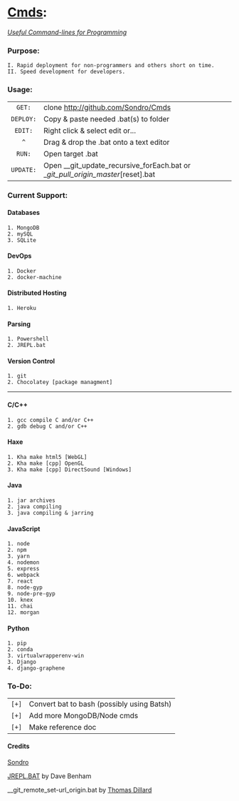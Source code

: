 # [Cmds](https://github.com/Sondro/Cmds): 
[_Useful Command-lines for Programming_](https://github.com/sondro) 

### Purpose:
```
I. Rapid deployment for non-programmers and others short on time.
II. Speed development for developers.
```
### Usage:
|         |                                                                                   |
| :-----: | --------------------------------------------------------------------------------- |
| `GET:`  | clone http://github.com/Sondro/Cmds                                               |
|`DEPLOY:`| Copy & paste needed .bat(s) to folder                                             |
| `EDIT:` | Right click & select edit or...                                                   |
|   `^`   | Drag & drop the .bat onto a text editor                                           |
| `RUN:`  | Open target .bat                                                                  |
|`UPDATE:`| Open __git_update_recursive_forEach.bat or __git_pull_origin_master_[reset].bat   |

### Current Support:
#### Databases
```
1. MongoDB
2. mySQL
3. SQLite
```
#### DevOps
```
1. Docker
2. docker-machine
```
#### Distributed Hosting
```
1. Heroku
```
#### Parsing
```
1. Powershell
2. JREPL.bat
```
#### Version Control
```
1. git
2. Chocolatey [package managment]
```
---------------------------
#### C/C++
```
1. gcc compile C and/or C++ 
2. gdb debug C and/or C++
```
#### Haxe
```
1. Kha make html5 [WebGL]
2. Kha make [cpp] OpenGL
3. Kha make [cpp] DirectSound [Windows]
```
#### Java
```
1. jar archives
2. java compiling
3. java compiling & jarring
```
#### JavaScript 
```
1. node
2. npm
3. yarn
4. nodemon
5. express
6. webpack
7. react
8. node-gyp
9. node-pre-gyp
10. knex
11. chai
12. morgan
```
#### Python
```
1. pip
2. conda
3. virtualwrapperenv-win
3. Django
4. django-graphene
```

### To-Do:
|     |                                                                |
| --- | -------------------------------------------------------------- |
|`[+]`| Convert bat to bash (possibly using Batsh)                     |
|`[+]`| Add more MongoDB/Node cmds                                     |
|`[+]`| Make reference doc                                             |


#### Credits
[Sondro](https://github.com/sondro)

[JREPL.BAT](https://www.dostips.com/forum/viewtopic.php?f=3&t=6044) by Dave Benham

__git_remote_set-url_origin.bat by [Thomas Dillard](https://github.com/HTMLGhozt)
